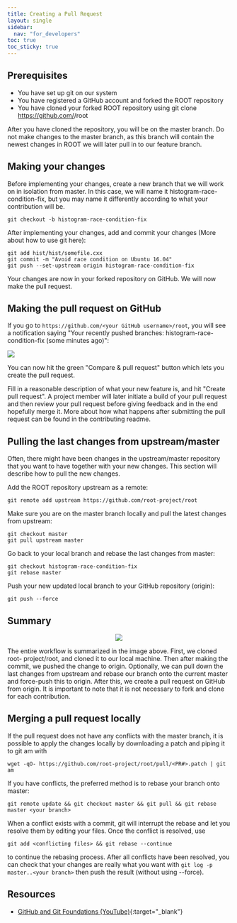 ```yaml
---
title: Creating a Pull Request
layout: single
sidebar:
  nav: "for_developers"
toc: true
toc_sticky: true
---
```


## Prerequisites

 - You have set up git on our system
 - You have registered a GitHub account and forked the ROOT repository
 - You have cloned your forked ROOT repository using git clone https://github.com/<your GitHub username>/root

After you have cloned the repository, you will be on the master branch. Do not make
changes to the master branch, as this branch will contain the newest changes in ROOT
we will later pull in to our feature branch.

## Making your changes

Before implementing your changes, create a new branch that we will work on in
isolation from master. In this case, we will name it histogram-race-condition-fix,
but you may name it differently according to what your contribution will be.

```
git checkout -b histogram-race-condition-fix
```

After implementing your changes, add and commit your changes (More about how to use git here):

```
git add hist/hist/somefile.cxx
git commit -m "Avoid race condition on Ubuntu 16.04"
git push --set-upstream origin histogram-race-condition-fix
```

Your changes are now in your forked repository on GitHub. We will now make the pull request.

## Making the pull request on GitHub

If you go to `https://github.com/<your GitHub username>/root`, you will see a
notification saying "Your recently pushed branches: histogram-race-condition-fix
(some minutes ago)":

<img src="{{'resources/git_primer/pr_submission_view.png' | relative_url}}">

You can now hit the green "Compare & pull request" button which lets you create
the pull request.

Fill in a reasonable description of what your new feature is, and hit
"Create pull request". A project member will later initiate a build of your pull
request and then review your pull request before giving feedback and in the end
hopefully merge it. More about how what happens after submitting the pull request
can be found in the contributing readme.

## Pulling the last changes from upstream/master

Often, there might have been changes in the upstream/master repository that you
want to have together with your new changes. This section will describe how to
pull the new changes.

Add the ROOT repository upstream as a remote:

```
git remote add upstream https://github.com/root-project/root
```

Make sure you are on the master branch locally and pull the latest changes from upstream:

```
git checkout master
git pull upstream master
```

Go back to your local branch and rebase the last changes from master:

```
git checkout histogram-race-condition-fix
git rebase master
```

Push your new updated local branch to your GitHub repository (origin):

```
git push --force
```

## Summary

<center>
<img src="{{'resources/git_primer/pr_workflow.png' | relative_url}}">
</center>


The entire workflow is summarized in the image above. First, we cloned root-
project/root, and cloned it to our local machine. Then after making the commit,
we pushed the change to origin. Optionally, we can pull down the last changes
from upstream and rebase our branch onto the current master and force-push this
to origin. After this, we create a pull request on GitHub from origin. It is
important to note that it is not necessary to fork and clone for each contribution.

## Merging a pull request locally

If the pull request does not have any conflicts with the master branch, it is
possible to apply the changes locally by downloading a patch and piping it to git am with

```
wget -qO- https://github.com/root-project/root/pull/<PR#>.patch | git am
```

If you have conflicts, the preferred method is to rebase your branch onto master:

```
git remote update && git checkout master && git pull && git rebase master <your branch>
```

When a conflict exists with a commit, git will interrupt the rebase and let you
resolve them by editing your files. Once the conflict is resolved, use

```
git add <conflicting files> && git rebase --continue
```

to continue the rebasing process. After all conflicts have been resolved, you can
check that your changes are really what you want with `git log -p master..<your branch>`
then push the result (without using --force).

## Resources

 - [GitHub and Git Foundations (YouTube)](https://www.youtube.com/playlist?list=PL0lo9MOBetEHhfG9vJzVCTiDYcbhAiEqL){:target="_blank"}